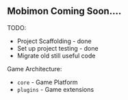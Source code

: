 ## Mobimon Coming Soon....

TODO:
  * Project Scaffolding - done
  * Set up project testing - done
  * Migrate old still useful code

Game Architecture:
  * `core` - Game Platform
  * `plugins` - Game extensions
